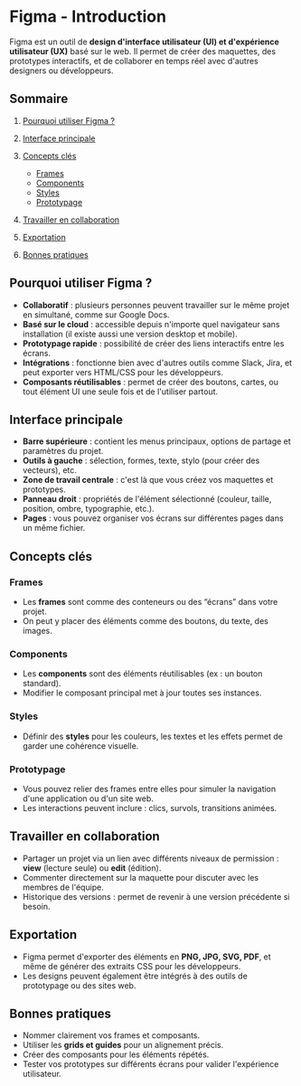# Figma - Introduction

Figma est un outil de **design d'interface utilisateur (UI) et d'expérience utilisateur (UX)** basé sur le web. Il permet de créer des maquettes, des prototypes interactifs, et de collaborer en temps réel avec d'autres designers ou développeurs.

## Sommaire

1. [Pourquoi utiliser Figma ?](#pourquoi-utiliser-figma-)
2. [Interface principale](#interface-principale)
3. [Concepts clés](#concepts-clés)

   * [Frames](#frames)
   * [Components](#components)
   * [Styles](#styles)
   * [Prototypage](#prototypage)
4. [Travailler en collaboration](#travailler-en-collaboration)
5. [Exportation](#exportation)
6. [Bonnes pratiques](#bonnes-pratiques)

## Pourquoi utiliser Figma ?

* **Collaboratif** : plusieurs personnes peuvent travailler sur le même projet en simultané, comme sur Google Docs.
* **Basé sur le cloud** : accessible depuis n'importe quel navigateur sans installation (il existe aussi une version desktop et mobile).
* **Prototypage rapide** : possibilité de créer des liens interactifs entre les écrans.
* **Intégrations** : fonctionne bien avec d'autres outils comme Slack, Jira, et peut exporter vers HTML/CSS pour les développeurs.
* **Composants réutilisables** : permet de créer des boutons, cartes, ou tout élément UI une seule fois et de l'utiliser partout.

## Interface principale

* **Barre supérieure** : contient les menus principaux, options de partage et paramètres du projet.
* **Outils à gauche** : sélection, formes, texte, stylo (pour créer des vecteurs), etc.
* **Zone de travail centrale** : c'est là que vous créez vos maquettes et prototypes.
* **Panneau droit** : propriétés de l'élément sélectionné (couleur, taille, position, ombre, typographie, etc.).
* **Pages** : vous pouvez organiser vos écrans sur différentes pages dans un même fichier.

## Concepts clés

### Frames

* Les **frames** sont comme des conteneurs ou des “écrans” dans votre projet.
* On peut y placer des éléments comme des boutons, du texte, des images.

### Components

* Les **components** sont des éléments réutilisables (ex : un bouton standard).
* Modifier le composant principal met à jour toutes ses instances.

### Styles

* Définir des **styles** pour les couleurs, les textes et les effets permet de garder une cohérence visuelle.

### Prototypage

* Vous pouvez relier des frames entre elles pour simuler la navigation d'une application ou d'un site web.
* Les interactions peuvent inclure : clics, survols, transitions animées.

## Travailler en collaboration

* Partager un projet via un lien avec différents niveaux de permission : **view** (lecture seule) ou **edit** (édition).
* Commenter directement sur la maquette pour discuter avec les membres de l'équipe.
* Historique des versions : permet de revenir à une version précédente si besoin.

## Exportation

* Figma permet d'exporter des éléments en **PNG, JPG, SVG, PDF**, et même de générer des extraits CSS pour les développeurs.
* Les designs peuvent également être intégrés à des outils de prototypage ou des sites web.

## Bonnes pratiques

* Nommer clairement vos frames et composants.
* Utiliser les **grids et guides** pour un alignement précis.
* Créer des composants pour les éléments répétés.
* Tester vos prototypes sur différents écrans pour valider l'expérience utilisateur.

